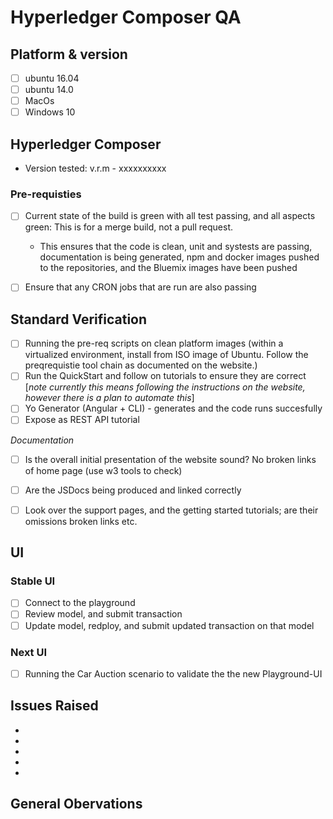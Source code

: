 # Hyperledger Composer QA

## Platform & version
  - [ ] ubuntu 16.04
  - [ ] ubuntu 14.0
  - [ ] MacOs
  - [ ] Windows 10

## Hyperledger Composer

- Version tested: v.r.m - xxxxxxxxxx

### Pre-requisties

  - [ ] Current state of the build is green with all test passing, and all aspects green:  This is for a merge build, not a pull request.
     - This ensures that the code is clean, unit and systests are passing, documentation is being generated, npm and docker images pushed to the repositories, and the Bluemix images have been pushed
  - [ ] Ensure that any CRON jobs that are run are also passing


## Standard Verification

- [ ] Running the pre-req scripts on clean platform images (within a virtualized environment, install from ISO image of Ubuntu. Follow the preqrequistie tool chain as documented on the website.)
- [ ] Run the QuickStart and follow on tutorials to ensure they are correct [_note currently this means following the instructions on the website, however there is a plan to automate this_]
- [ ] Yo Generator (Angular + CLI) - generates and the code runs succesfully
- [ ] Expose as REST API tutorial

*Documentation*

- [ ] Is the overall initial presentation of the website sound?  No broken links of home page (use w3 tools to check)
- [ ] Are the JSDocs being produced and linked correctly
- [ ] Look over the support pages, and the getting started tutorials; are their omissions broken links etc.  


## UI

### Stable UI
 - [ ] Connect to the playground
 - [ ] Review model, and submit transaction
 - [ ] Update model, redploy, and submit updated transaction on that model

<!-- The Engagement teams lab @ https://ibm.ent.box.com/file/141636016965 is a good source of the process and information for the Composuer-UI -->

### Next UI
 - [ ] Running the Car Auction scenario to validate the the new Playground-UI

## Issues Raised

-
-
-
-
-

## General Obervations
